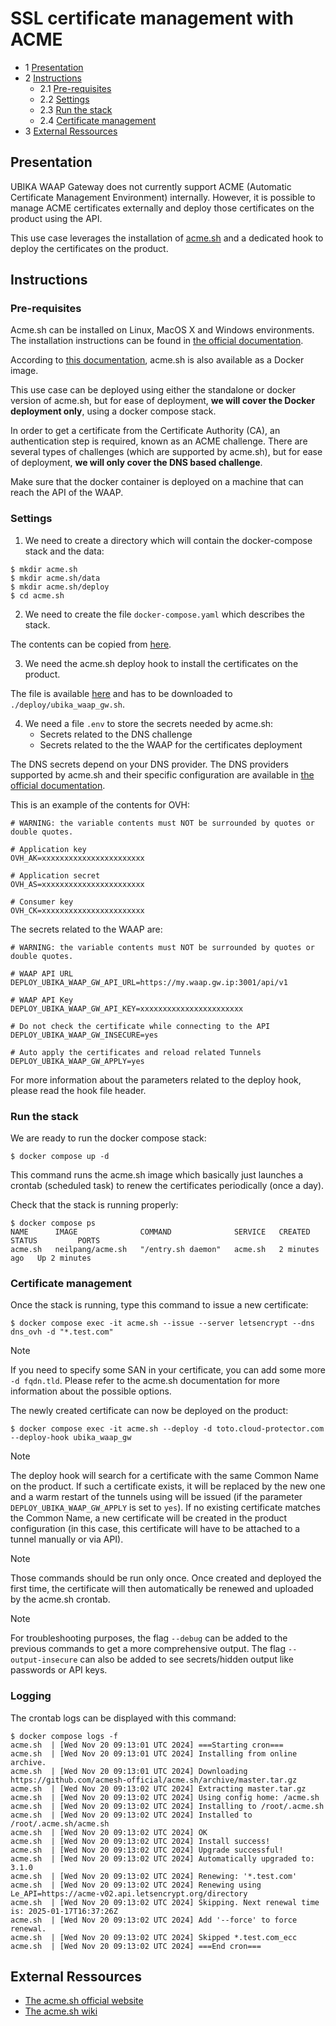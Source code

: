 SSL certificate management with ACME
====================================

* 1 [Presentation](#presentation)
* 2 [Instructions](#instructions)
    * 2.1 [Pre-requisites](#prerequisites)
    * 2.2 [Settings](#setting-environment)
    * 2.3 [Run the stack](#run-the-stack)
    * 2.4 [Certificate management](#cert-management)
* 3 [External Ressources](#external-resources)

Presentation
------------

UBIKA WAAP Gateway does not currently support ACME (Automatic Certificate Management Environment) internally.
However, it is possible to manage ACME certificates externally and deploy those certificates on the product using the API.

This use case leverages the installation of [acme.sh](https://github.com/acmesh-official/acme.sh) and a dedicated hook to deploy the certificates on the product.

Instructions
------------

### Pre-requisites

Acme.sh can be installed on Linux, MacOS X and Windows environments.
The installation instructions can be found in [the official documentation](https://github.com/acmesh-official/acme.sh/wiki/How-to-install).

According to [this documentation](https://github.com/acmesh-official/acme.sh/wiki/Run-acme.sh-in-docker), acme.sh is also available as a Docker image.

This use case can be deployed using either the standalone or docker version of acme.sh, but for ease of deployment, **we will cover the Docker deployment only**, using a docker compose stack.

In order to get a certificate from the Certificate Authority (CA), an authentication step is required, known as an ACME challenge.
There are several types of challenges (which are supported by acme.sh), but for ease of deployment, **we will only cover the DNS based challenge**.

Make sure that the docker container is deployed on a machine that can reach the API of the WAAP.

### Settings

1. We need to create a directory which will contain the docker-compose stack and the data:

```
$ mkdir acme.sh
$ mkdir acme.sh/data
$ mkdir acme.sh/deploy
$ cd acme.sh
```

2. We need to create the file `docker-compose.yaml` which describes the stack.

The contents can be copied from [here](./attachments/docker-compose.yaml).

3. We need the acme.sh deploy hook to install the certificates on the product.

The file is available [here](./attachments/ubika_waap_gw.sh) and has to be downloaded to `./deploy/ubika_waap_gw.sh`.

4. We need a file `.env` to store the secrets needed by acme.sh:
    * Secrets related to the DNS challenge
    * Secrets related to the the WAAP for the certificates deployment

The DNS secrets depend on your DNS provider. The DNS providers supported by acme.sh and their specific configuration are available in [the official documentation](https://github.com/acmesh-official/acme.sh/wiki/dnsapi).

This is an example of the contents for OVH:

```
# WARNING: the variable contents must NOT be surrounded by quotes or double quotes.

# Application key
OVH_AK=xxxxxxxxxxxxxxxxxxxxxxx

# Application secret
OVH_AS=xxxxxxxxxxxxxxxxxxxxxxx

# Consumer key
OVH_CK=xxxxxxxxxxxxxxxxxxxxxxx
```

The secrets related to the WAAP are:

```
# WARNING: the variable contents must NOT be surrounded by quotes or double quotes.

# WAAP API URL
DEPLOY_UBIKA_WAAP_GW_API_URL=https://my.waap.gw.ip:3001/api/v1

# WAAP API Key
DEPLOY_UBIKA_WAAP_GW_API_KEY=xxxxxxxxxxxxxxxxxxxxxxx

# Do not check the certificate while connecting to the API
DEPLOY_UBIKA_WAAP_GW_INSECURE=yes

# Auto apply the certificates and reload related Tunnels
DEPLOY_UBIKA_WAAP_GW_APPLY=yes
```

For more information about the parameters related to the deploy hook, please read the hook file header.

### Run the stack

We are ready to run the docker compose stack:

```
$ docker compose up -d
```

This command runs the acme.sh image which basically just launches a crontab (scheduled task) to renew the certificates periodically (once a day).

Check that the stack is running properly:

```
$ docker compose ps
NAME      IMAGE              COMMAND              SERVICE   CREATED         STATUS         PORTS
acme.sh   neilpang/acme.sh   "/entry.sh daemon"   acme.sh   2 minutes ago   Up 2 minutes
```

### Certificate management

Once the stack is running, type this command to issue a new certificate:

```
$ docker compose exec -it acme.sh --issue --server letsencrypt --dns dns_ovh -d "*.test.com"
```

> [!NOTE]
> If you need to specify some SAN in your certificate, you can add some more `-d fqdn.tld`.
> Please refer to the acme.sh documentation for more information about the possible options.

The newly created certificate can now be deployed on the product:

```
$ docker compose exec -it acme.sh --deploy -d toto.cloud-protector.com --deploy-hook ubika_waap_gw
```

> [!NOTE]
> The deploy hook will search for a certificate with the same Common Name on the product. If such a certificate exists, it will be replaced by the new one and a warm restart of the tunnels using will be issued (if the parameter `DEPLOY_UBIKA_WAAP_GW_APPLY` is set to `yes`).
> If no existing certificate matches the Common Name, a new certificate will be created in the product configuration (in this case, this certificate will have to be attached to a tunnel manually or via API).

> [!NOTE]
> Those commands should be run only once.
> Once created and deployed the first time, the certificate will then automatically be renewed and uploaded by the acme.sh crontab.

> [!NOTE]
> For troubleshooting purposes, the flag `--debug` can be added to the previous commands to get a more comprehensive output.
> The flag `--output-insecure` can also be added to see secrets/hidden output like passwords or API keys.

### Logging

The crontab logs can be displayed with this command:

```
$ docker compose logs -f
acme.sh  | [Wed Nov 20 09:13:01 UTC 2024] ===Starting cron===
acme.sh  | [Wed Nov 20 09:13:01 UTC 2024] Installing from online archive.
acme.sh  | [Wed Nov 20 09:13:01 UTC 2024] Downloading https://github.com/acmesh-official/acme.sh/archive/master.tar.gz
acme.sh  | [Wed Nov 20 09:13:02 UTC 2024] Extracting master.tar.gz
acme.sh  | [Wed Nov 20 09:13:02 UTC 2024] Using config home: /acme.sh
acme.sh  | [Wed Nov 20 09:13:02 UTC 2024] Installing to /root/.acme.sh
acme.sh  | [Wed Nov 20 09:13:02 UTC 2024] Installed to /root/.acme.sh/acme.sh
acme.sh  | [Wed Nov 20 09:13:02 UTC 2024] OK
acme.sh  | [Wed Nov 20 09:13:02 UTC 2024] Install success!
acme.sh  | [Wed Nov 20 09:13:02 UTC 2024] Upgrade successful!
acme.sh  | [Wed Nov 20 09:13:02 UTC 2024] Automatically upgraded to: 3.1.0
acme.sh  | [Wed Nov 20 09:13:02 UTC 2024] Renewing: '*.test.com'
acme.sh  | [Wed Nov 20 09:13:02 UTC 2024] Renewing using Le_API=https://acme-v02.api.letsencrypt.org/directory
acme.sh  | [Wed Nov 20 09:13:02 UTC 2024] Skipping. Next renewal time is: 2025-01-17T16:37:26Z
acme.sh  | [Wed Nov 20 09:13:02 UTC 2024] Add '--force' to force renewal.
acme.sh  | [Wed Nov 20 09:13:02 UTC 2024] Skipped *.test.com_ecc
acme.sh  | [Wed Nov 20 09:13:02 UTC 2024] ===End cron===
```

External Ressources
-------------------

* [The acme.sh official website](https://github.com/acmesh-official/acme.sh)
* [The acme.sh wiki](https://github.com/acmesh-official/acme.sh/wiki/)

